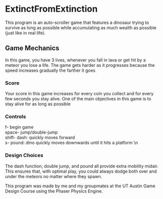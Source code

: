 # ExtinctFromExtinction

This program is an auto-scroller game that features a dinosaur trying to survive as long as possible while accumulating as much wealth as possible (just like in real life). 

## Game Mechanics
In this game, you have 3 lives, whenever you fall in lava or get hit by a meteor you lose a life. The game gets harder as it progresses because the speed increases gradually the farther it goes

### Score
Your score in this game increases for every coin you collect and for every few seconds you stay alive. One of the main objectives in this game is to stay alive for as long as possible

### Controls
f- begin game <br>
space- jump/double-jump <br>
shift- dash: quickly moves forward  <br>
s- pound: dino quickly moves downwards until it hits a platform \n

### Design Choices
The dash function, double jump, and pound all provide extra mobility midair. This ensures that, with optimal play, you could always dodge both over and under the meteors no matter where they spawn. 




This program was made by me and my groupmates at the UT Austin Game Design Course using the Phaser Physics Engine.
